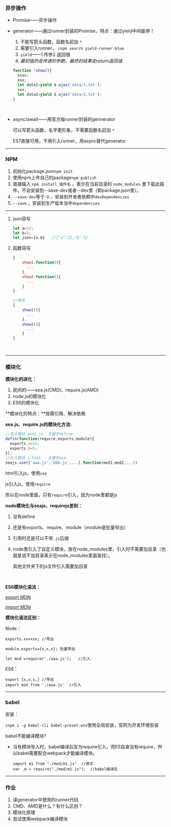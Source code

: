 ### 异步操作

- Promise——异步操作

- generator——通过runner封装的Promise，特点：通过yield中间能停！

  1. 不能写箭头函数，函数名前加 `*`
  2. 需要引入runner， `cnpm search yield-runner-blue`
    3. `yield`——1.传参2.返回值
  3. *最初值的走传递的参数，最终的结果走return返回值*

  ```javascript
  function *show(){
    xxxx;
    xxx;
    let data1=yield $.ajax('data/1.txt');
    xxx;
    let data2=yield $.ajax('data/2.txt');
  }
  ```

  ​

- async/await——用官方版runner封装的gennerator

  可以写箭头函数，名字更形象，不需要函数名前加 `*`

  ES7直接可用，不用引入runner，用async替代generator

---

### NPM

1. 初始化package.json`npm init`
2. 使用npm上传自己的package`npm publish`
3. 直接输入 `npm install 插件名` ，表示在当前目录的 `node_modules` 里下载此插件。不会安装到--save-dev或者--dev里（即package.json里）。
4. `--save-dev`等于`-D` ，安装到开发者依赖中`devDependencies`
5. `--save` ，安装到生产版本当中`dependencies`

---

1. json简写

   ```javascript
   let a=12;
   let b=5;
   let json={a,b}	//{"a":12,"b":5}
   ```

2. 函数简写

   ```javascript
   {
       show1:function(){
         ...
       },
       show2:function(){
         ...
       }
   }
         
   //简写
   {
       show1(){
         ...
       },
       show2(){
         ...
       }
   }
   ```

   ​

---

### 模块化

**模块化的进化：**

1. 民间的——sea.js(CMD)、require.js(AMD)
2. node.js的模块化
3. ES6的模块化

**模块化的特点：**按需引用、解决依赖

**sea.js、require.js的模块化方法:**

```javascript
//定义模块 mod1.js	关键字define
defin(function(require,exports,module){
  exports.a=12;
  exports.b=5;
});
//引入模块 1.html	关键字use
seajs.use(['aaa.js','bbb.js',...],function(mod1,mod2,...))
```

html引入js，使用`use`

js引入js，使用`require`

所以在node里面，只有`require`引入，因为node里都是js

**node模块化与seajs、requirejs差别：**

1. 没有define

2. 还是有exports、require、module（module是批量导出）

3. 引用时还是可以不带`.js`后缀

4. node里引入了自定义模块，放在node_modules里，引入时不需要加目录（也就是说不加目录表示在node_modules里面查找）。

   其他文件夹下的js文件引入需要加目录

   ​

**ES6模块化语法：**

[export MDN](https://developer.mozilla.org/zh-CN/docs/Web/JavaScript/Reference/Statements/export)

[import MDN](https://developer.mozilla.org/zh-CN/docs/Web/JavaScript/Reference/Statements/import)

**模块化语法区别：**

Node：

```
exports.xx=xxx;	//导出

module.exports={x,x,x};	批量导出

let mod =require('./aaa.js');	//引入

```

ES6：

```
export {x,x,x,}	//导出
import mod from './aaa.js'	//引入
```

---

### babel

安装：

`cnpm i -g babel-cli babel-preset-env`使用全局安装，官网为开发环境安装

babel不能编译模块?

- 当有模块导入时，babel编译后变为require引入，而ES自身没有require，所以babel需要配合webpack才能编译模块。

  ```
  import m1 from "./mod/m1.js"	//原文
  var _m = require("./mod/m1.js");	//babel编译后
  ```


---

### 作业

1. 读generator中使用的runner代码
2. CMD、AMD是什么？有什么区别？
3. 模块化原理
4. 尝试使用webpack编译模块